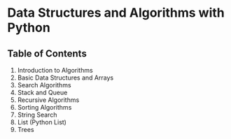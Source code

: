 # Data Structures and Algorithms with Python

## Table of Contents
1. Introduction to Algorithms  
2. Basic Data Structures and Arrays  
3. Search Algorithms  
4. Stack and Queue  
5. Recursive Algorithms  
6. Sorting Algorithms  
7. String Search  
8. List (Python List)  
9. Trees  
